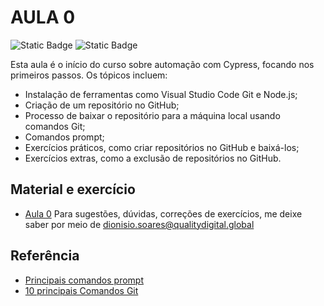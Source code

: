 # AULA 0
![Static Badge](https://img.shields.io/badge/criado-dezembro%2F2023-blue)
![Static Badge](https://img.shields.io/badge/licence-nenhuma-yellow)



Esta aula é o início do curso sobre automação com Cypress, focando nos primeiros passos. Os tópicos incluem:
- Instalação de ferramentas como Visual Studio Code Git e Node.js;
- Criação de um repositório no GitHub;
- Processo de baixar o repositório para a máquina local usando comandos Git;
- Comandos prompt;
- Exercícios práticos, como criar repositórios no GitHub e baixá-los;
- Exercícios extras, como a exclusão de repositórios no GitHub.

## Material e exercício

 - [Aula 0](./Cypress-Aula0.pdf)
 Para sugestões, dúvidas, correções de exercícios, me deixe saber por meio de dionisio.soares@qualitydigital.global


## Referência

 - [Principais comandos prompt](https://www.ufsm.br/app/uploads/sites/762/2021/05/Principais-comandos-do-prompt-do-Windows-CMD.pdf)
 - [10 principais Comandos Git](https://www.freecodecamp.org/portuguese/news/10-comandos-do-git-que-todo-desenvolvedor-deveria-conhecer/)